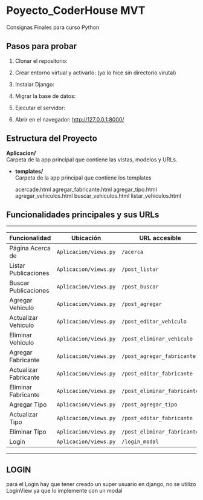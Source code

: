 # Poyecto_CoderHouse MVT

Consignas Finales para curso Python 


## Pasos para probar

1. Clonar el repositorio:

2. Crear entorno virtual y activarlo: (yo lo hice sin directorio virutal)

3. Instalar Django:

4. Migrar la base de datos:

5. Ejecutar el servidor:

6. Abrir en el navegador: http://127.0.0.1:8000/




## Estructura del Proyecto


**Aplicacion/**  
  Carpeta de la app principal que contiene las vistas, modelos y URLs.

- **templates/**  
  Carpeta de la app principal que contiene los templates

  acercade.html
  agregar_fabricante.html
  agregar_tipo.html
  agregar_vehiculos.html
  buscar_vehiculos.html
  listar_vehiculos.html

## Funcionalidades principales y sus URLs

-----------------------------------------------------------------------------------------------------
| Funcionalidad                    | Ubicación                      | URL accesible                 |
|----------------------------------|--------------------------------|-------------------------------|
| Página Acerca de                 | `Aplicacion/views.py`          | `/acerca`                     |
| Listar Publicaciones             | `Aplicacion/views.py`          | `/post_listar`                |
| Buscar Publicaciones             | `Aplicacion/views.py`          | `/post_buscar`                |
| Agregar Vehiculo                 | `Aplicacion/views.py`          | `/post_agregar`               |
| Actualizar Vehiculo              | `Aplicacion/views.py`          | `/post_editar_vehiculo`       |
| Eliminar Vehiculo                | `Aplicacion/views.py`          | `/post_eliminar_vehiculo`     |
| Agregar Fabricante               | `Aplicacion/views.py`          | `/post_agregar_fabricante`    |
| Actualizar Fabricante            | `Aplicacion/views.py`          | `/post_editar_fabricante`     |
| Eliminar Fabricante              | `Aplicacion/views.py`          | `/post_eliminar_fabricante`   |
| Agregar Tipo                     | `Aplicacion/views.py`          | `/post_agregar_tipo`          |
| Actualizar Tipo                  | `Aplicacion/views.py`          | `/post_editar_fabricante`     |
| Eliminar Tipo                    | `Aplicacion/views.py`          | `/post_eliminar_fabricante`   |          
| Login                            | `Aplicacion/views.py`          | `/login_modal`                |
-----------------------------------------------------------------------------------------------------



## LOGIN

  para el Login hay que tener creado un super usuario en django,  no se utilizo LoginView ya que lo implemente con un modal